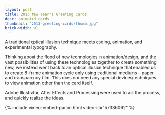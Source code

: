 ```yaml
---
layout: post
title: 2013 New Year's Greeting Cards
desc: animated cards
thumbnail: "2013-greeting-cards/thumb.jpg"
brick-width: w1
---
```


A traditional optical illusion technique meets coding, animation, and experimental typography.

Thinking about the flood of new technologies in animation/design, and the vast possibilities of using these technologies together to create something new, we instead went back to an optical illusion technique that enabled us to create 8-frame animation cycle only using traditional mediums – paper and transparency film. This does not need any special devices/techniques to view animation other than the card itself.

Adobe Illustrator, After Effects and Processing were used to aid the process, and quickly realize the ideas.

{% include vimeo-embed-param.html video-id="57336062" %}


